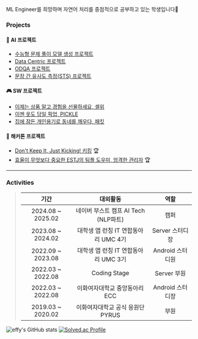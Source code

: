 
ML Engineer를 희망하며 자연어 처리를 중점적으로 공부하고 있는 학생입니다🌟


### Projects
#### 🤖 AI 프로젝트
- [수능형 문제 풀이 모델 생성 프로젝트](https://github.com/boostcampaitech7/level2-nlp-generationfornlp-nlp-02-lv3)
- [Data Centric 프로젝트](https://github.com/boostcampaitech7/level2-nlp-datacentric-nlp-04)
- [ODQA 프로젝트](https://github.com/boostcampaitech7/level2-mrc-nlp-04)
- [문장 간 유사도 측정(STS) 프로젝트](https://github.com/boostcampaitech7/level1-semantictextsimilarity-nlp-04)  

#### 🎮 SW 프로젝트
- [이제는 상품 말고 경험을 선물하세요, 셸위](https://github.com/ShallWeProject)  
- [이젠 옷도 당일 픽업, PICKLE](https://github.com/pick-PICKLE)  
- [집에 잠든 개인용기로 동네를 깨우다, 패킷](https://github.com/gayeon7877/Pack_it)


#### 🏃 해커톤 프로젝트
- [Don't Keep It, Just Kicking! 키킹](https://github.com/UMC-4th-Hackerthon-U) 🏆  
- [효율이 무엇보다 중요한 ESTJ의 팀플 도우미, 엄격한 관리자](https://github.com/umc-hackathon-Y/Y-android) 🏆  
---

### Activities
> | 기간               | 대외활동                                   | 역할               |
> |:-------------------:|:------------------------------------------:|:-------------------:|
> | 2024.08 ~ 2025.02   | 네이버 부스트 캠프 AI Tech (NLP파트)        | 캠퍼               |
> | 2023.08 ~ 2024.02   | 대학생 앱 런칭 IT 연합동아리 UMC 4기         | Server 스터디장    |
> | 2022.09 ~ 2023.08   | 대학생 앱 런칭 IT 연합동아리 UMC 3기         | Android 스터디원   |
> | 2022.03 ~ 2022.08   | Coding Stage                              | Server 부원        |
> | 2022.03 ~ 2022.08   | 이화여자대학교 중앙동아리 ECC              | Android 스터디장   |
> | 2019.03 ~ 2020.02   | 이화여자대학교 공식 응원단 PYRUS            | 부원               |

![effy's GitHub stats](https://github-readme-stats.vercel.app/api?username=gayeon7877&show_icons=true&theme=aura_dark)  [![Solved.ac Profile](http://mazassumnida.wtf/api/v2/generate_badge?boj=gayean01)](https://solved.ac/gayean01/) 



